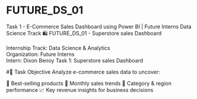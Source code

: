 # FUTURE_DS_01
Task 1 - E-Commerce Sales Dashboard using Power BI | Future Interns Data Science Track 🛍 
FUTURE_DS_01 - Superstore sales Dashboard<br>  
Internship Track: Data Science & Analytics <br>
Organization: Future Interns <br>
Intern: Dixon Benoy  Task 1: Superstore sales Dashboard

#📌 Task Objective
Analyze e-commerce sales data to uncover:

🛒 Best-selling products
📅 Monthly sales trends
🧱 Category & region performance
📈 Key revenue insights for business decisions
